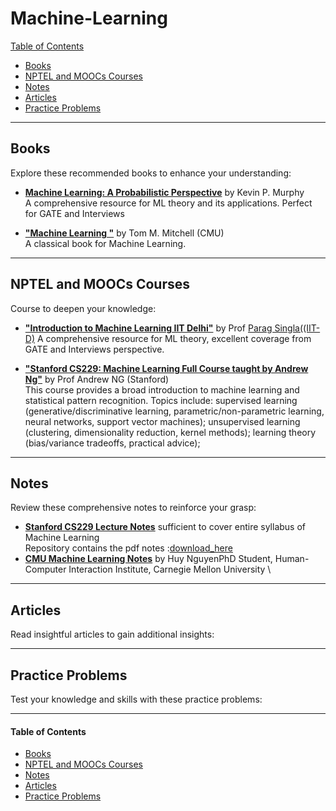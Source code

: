# Machine-Learning

[Table of Contents](#table-of-contents)  
* [Books](#books)  
* [NPTEL and MOOCs Courses](#course)  
* [Notes](#notes)  
* [Articles](#articles)  
* [Practice Problems](#practice-problems)


---

## <a name="books"></a>Books

Explore these recommended books to enhance your understanding:

<!--
- [**"All of Statistics: A Concise Course in Statistical Inference"**](https://egrcc.github.io/docs/math/all-of-statistics.pdf) by  Larry Wasserman 
  A comprehensive resource for statistical theory and its applications.
-->

- [**Machine Learning: A Probabilistic Perspective**](http://noiselab.ucsd.edu/ECE228/Murphy_Machine_Learning.pdf) by Kevin P. Murphy\
  A comprehensive resource for ML theory and its applications. Perfect for GATE and Interviews

- [**"Machine Learning "**](http://www.cs.cmu.edu/~tom/mlbook.html) by  Tom M. Mitchell (CMU)\
  A classical book for Machine Learning.
---

## <a name="course"></a>NPTEL and MOOCs Courses

Course to deepen your knowledge:

- [**"Introduction to Machine Learning IIT Delhi"**](https://www.cse.iitd.ac.in/~parags/teaching/col774/) by  Prof [Parag Singla((IIT-D)](https://www.cse.iitd.ac.in/~parags/)
  A comprehensive resource for ML theory, excellent coverage from GATE and Interviews perspective.

- [**"Stanford CS229: Machine Learning Full Course taught by Andrew Ng"**](https://www.youtube.com/watch?v=jGwO_UgTS7I&list=PLoROMvodv4rMiGQp3WXShtMGgzqpfVfbU&ab_channel=StanfordOnline) by  Prof Andrew NG (Stanford) \
This course provides a broad introduction to machine learning and statistical pattern recognition. Topics include: supervised learning (generative/discriminative learning, parametric/non-parametric learning, neural networks, support vector machines); unsupervised learning (clustering, dimensionality reduction, kernel methods); learning theory (bias/variance tradeoffs, practical advice); 
---

## <a name="notes"></a>Notes

Review these comprehensive notes to reinforce your grasp:

- **[Stanford CS229 Lecture Notes](https://cs229.stanford.edu/main_notes.pdf)** sufficient to cover entire syllabus of Machine Learning \
Repository contains the pdf notes :[download_here](/Data/Machine-Learning/main_notes.pdf)
- **[CMU Machine Learning Notes](https://www.cs.cmu.edu/~hn1/documents/machine-learning/notes.pdf)** by Huy NguyenPhD Student, Human-Computer Interaction Institute, Carnegie Mellon University \

---

## <a name="articles"></a>Articles

Read insightful articles to gain additional insights:

---

## <a name="practice-problems"></a>Practice Problems

Test your knowledge and skills with these practice problems:

---

#### <a name="table-of-contents"></a>Table of Contents

* [Books](#books)  
* [NPTEL and MOOCs Courses](#course)  
* [Notes](#notes)  
* [Articles](#articles)  
* [Practice Problems](#practice-problems)

